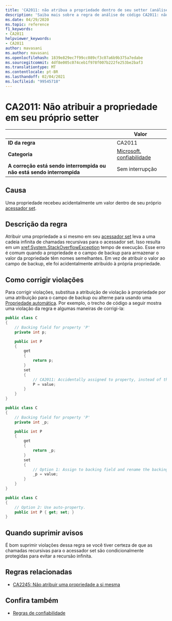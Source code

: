 ```yaml
---
title: 'CA2011: não atribua a propriedade dentro de seu setter (análise de código)'
description: 'Saiba mais sobre a regra de análise de código CA2011: não atribua a propriedade dentro de seu setter'
ms.date: 04/29/2020
ms.topic: reference
f1_keywords:
- CA2011
helpviewer_keywords:
- CA2011
author: mavasani
ms.author: mavasani
ms.openlocfilehash: 1839e829ec7f99cc089cf3c07a6b9b375a7edabe
ms.sourcegitcommit: 4df8e005c074ceb1f978f007b222fe253be2baf3
ms.translationtype: MT
ms.contentlocale: pt-BR
ms.lasthandoff: 02/04/2021
ms.locfileid: "99545718"
---
```

# <a name="ca2011-do-not-assign-property-within-its-setter"></a>CA2011: Não atribuir a propriedade em seu próprio setter

| | Valor |
|-|-|
| **ID da regra** |CA2011|
| **Categoria** |[Microsoft. confiabilidade](reliability-warnings.md)|
| **A correção está sendo interrompida ou não está sendo interrompida** |Sem interrupção|

## <a name="cause"></a>Causa

Uma propriedade recebeu acidentalmente um valor dentro de seu próprio [acessador set](../../../csharp/programming-guide/classes-and-structs/using-properties.md#the-set-accessor).

## <a name="rule-description"></a>Descrição da regra

Atribuir uma propriedade a si mesmo em seu [acessador set](../../../csharp/programming-guide/classes-and-structs/using-properties.md#the-set-accessor) leva a uma cadeia infinita de chamadas recursivas para o acessador set. Isso resulta em um <xref:System.StackOverflowException> tempo de execução. Esse erro é comum quando a propriedade e o campo de backup para armazenar o valor da propriedade têm nomes semelhantes. Em vez de atribuir o valor ao campo de backup, ele foi acidentalmente atribuído à própria propriedade.

## <a name="how-to-fix-violations"></a>Como corrigir violações

Para corrigir violações, substitua a atribuição de violação à propriedade por uma atribuição para o campo de backup ou alterne para usando uma [Propriedade automática](../../../csharp/programming-guide/classes-and-structs/auto-implemented-properties.md). Por exemplo, o trecho de código a seguir mostra uma violação da regra e algumas maneiras de corrigi-la:

```csharp
public class C
{
    // Backing field for property 'P'
    private int p;

    public int P
    {
        get
        {
            return p;
        }
        set
        {
            // CA2011: Accidentally assigned to property, instead of the backing field.
            P = value;
        }
    }
}
```

```csharp
public class C
{
    // Backing field for property 'P'
    private int _p;

    public int P
    {
        get
        {
            return _p;
        }
        set
        {
            // Option 1: Assign to backing field and rename the backing field for clarity.
            _p = value;
        }
    }
}
```

```csharp
public class C
{
    // Option 2: Use auto-property.
    public int P { get; set; }
}
```

## <a name="when-to-suppress-warnings"></a>Quando suprimir avisos

É bom suprimir violações dessa regra se você tiver certeza de que as chamadas recursivas para o acessador set são condicionalmente protegidas para evitar a recursão infinita.

## <a name="related-rules"></a>Regras relacionadas

- [CA2245: Não atribuir uma propriedade a si mesma](ca2245.md)

## <a name="see-also"></a>Confira também

- [Regras de confiabilidade](reliability-warnings.md)
